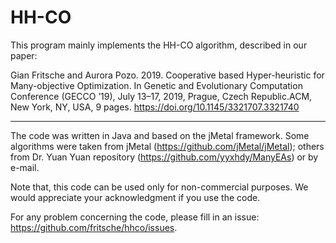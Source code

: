 # HH-CO

This program mainly implements the HH-CO algorithm, described in our paper:

Gian Fritsche and Aurora Pozo. 2019. Cooperative based Hyper-heuristic for Many-objective Optimization. In Genetic and Evolutionary Computation Conference (GECCO ’19), July 13–17, 2019, Prague, Czech Republic.ACM, New York, NY, USA, 9 pages. https://doi.org/10.1145/3321707.3321740

--- 

The code was written in Java and based on the jMetal framework. 
Some algorithms were taken from jMetal (https://github.com/jMetal/jMetal);
others from Dr. Yuan Yuan repository (https://github.com/yyxhdy/ManyEAs) or by e-mail.

Note that, this code can be used only for non-commercial purposes. 
We would appreciate your acknowledgment if you use the code.

For any problem concerning the code, please fill in an issue: https://github.com/fritsche/hhco/issues.
